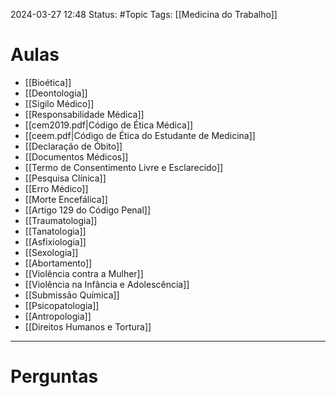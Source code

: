 2024-03-27 12:48
Status: #Topic 
Tags: [[Medicina do Trabalho]]
<br/>
# Aulas
- [[Bioética]]
- [[Deontologia]]
- [[Sigilo Médico]]
- [[Responsabilidade Médica]]
- [[cem2019.pdf|Código de Ética Médica]]
- [[ceem.pdf|Código de Ética do Estudante de Medicina]]
- [[Declaração de Óbito]]
- [[Documentos Médicos]]
- [[Termo de Consentimento Livre e Esclarecido]]
- [[Pesquisa Clínica]]
- [[Erro Médico]]
- [[Morte Encefálica]]
- [[Artigo 129 do Código Penal]]
- [[Traumatologia]]
- [[Tanatologia]]
- [[Asfixiologia]]
- [[Sexologia]]
- [[Abortamento]]
- [[Violência contra a Mulher]]
- [[Violência na Infância e Adolescência]]
- [[Submissão Química]]
- [[Psicopatologia]]
- [[Antropologia]]
- [[Direitos Humanos e Tortura]]

---
# Perguntas

